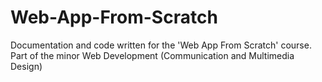 # Web-App-From-Scratch
Documentation and code written for the 'Web App From Scratch' course. Part of the minor Web Development (Communication and Multimedia Design)
